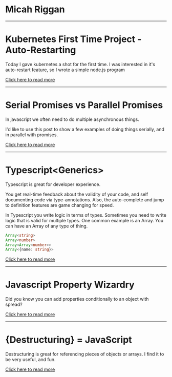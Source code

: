 # Micah Riggan

---

# Kubernetes First Time Project - Auto-Restarting
Today I gave kubernetes a shot for the first time. I was interested in it's auto-restart feature, so I wrote a simple node.js program

[Click here to read more](k8-uptime)

---

# Serial Promises vs Parallel Promises

In javascript we often need to do multiple asynchronous things.

I'd like to use this post to show a few examples of doing things serially, and in parallel with promises.

[Click here to read more](parallel-promises)

---

# Typescript\<Generics>

Typescript is great for developer experience. 

You get real-time feedback about the validity of your code, and self documenting code via type-annotations. Also, the auto-complete and jump to definition features are game changing for speed.

In Typescript you write logic in terms of types. Sometimes you need to write logic that is valid for multiple types. One common example is an Array. You can have an Array of any type of thing.

```typescript
Array<string>
Array<number>
Array<Array<number>>
Array<{name: string}>
```

[Click here to read more](typescript-generics)

---

# Javascript Property Wizardry
Did you know you can add properties conditionally to an object with spread?


[Click here to read more](js-wizardry)

---

# {Destructuring} = JavaScript

Destructuring is great for referencing pieces of objects or arrays. I find it to be very useful, and fun.


[Click here to read more](destructuring-is-fun)
